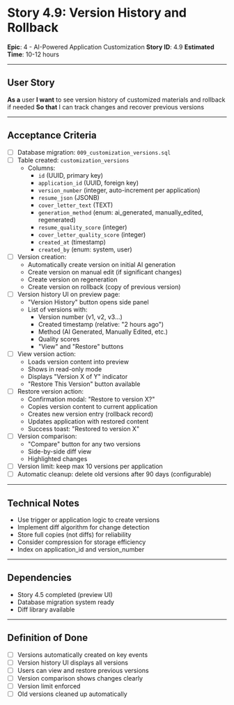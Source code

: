 # Story 4.9: Version History and Rollback

**Epic**: 4 - AI-Powered Application Customization
**Story ID**: 4.9
**Estimated Time**: 10-12 hours

---

## User Story

**As a** user
**I want** to see version history of customized materials and rollback if needed
**So that** I can track changes and recover previous versions

---

## Acceptance Criteria

- [ ] Database migration: `009_customization_versions.sql`
- [ ] Table created: `customization_versions`
  - Columns:
    - `id` (UUID, primary key)
    - `application_id` (UUID, foreign key)
    - `version_number` (integer, auto-increment per application)
    - `resume_json` (JSONB)
    - `cover_letter_text` (TEXT)
    - `generation_method` (enum: ai_generated, manually_edited, regenerated)
    - `resume_quality_score` (integer)
    - `cover_letter_quality_score` (integer)
    - `created_at` (timestamp)
    - `created_by` (enum: system, user)
- [ ] Version creation:
  - Automatically create version on initial AI generation
  - Create version on manual edit (if significant changes)
  - Create version on regeneration
  - Create version on rollback (copy of previous version)
- [ ] Version history UI on preview page:
  - "Version History" button opens side panel
  - List of versions with:
    - Version number (v1, v2, v3...)
    - Created timestamp (relative: "2 hours ago")
    - Method (AI Generated, Manually Edited, etc.)
    - Quality scores
    - "View" and "Restore" buttons
- [ ] View version action:
  - Loads version content into preview
  - Shows in read-only mode
  - Displays "Version X of Y" indicator
  - "Restore This Version" button available
- [ ] Restore version action:
  - Confirmation modal: "Restore to version X?"
  - Copies version content to current application
  - Creates new version entry (rollback record)
  - Updates application with restored content
  - Success toast: "Restored to version X"
- [ ] Version comparison:
  - "Compare" button for any two versions
  - Side-by-side diff view
  - Highlighted changes
- [ ] Version limit: keep max 10 versions per application
- [ ] Automatic cleanup: delete old versions after 90 days (configurable)

---

## Technical Notes

- Use trigger or application logic to create versions
- Implement diff algorithm for change detection
- Store full copies (not diffs) for reliability
- Consider compression for storage efficiency
- Index on application_id and version_number

---

## Dependencies

- Story 4.5 completed (preview UI)
- Database migration system ready
- Diff library available

---

## Definition of Done

- [ ] Versions automatically created on key events
- [ ] Version history UI displays all versions
- [ ] Users can view and restore previous versions
- [ ] Version comparison shows changes clearly
- [ ] Version limit enforced
- [ ] Old versions cleaned up automatically
